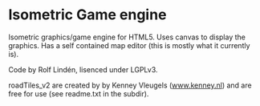Isometric Game engine
=====================

Isometric graphics/game engine for HTML5. Uses canvas to display the graphics. Has a self contained map editor (this is mostly what it currently is).

Code by Rolf Lindén, lisenced under LGPLv3.

roadTiles_v2 are created by by Kenney Vleugels (www.kenney.nl) and are
free for use (see readme.txt in the subdir).
